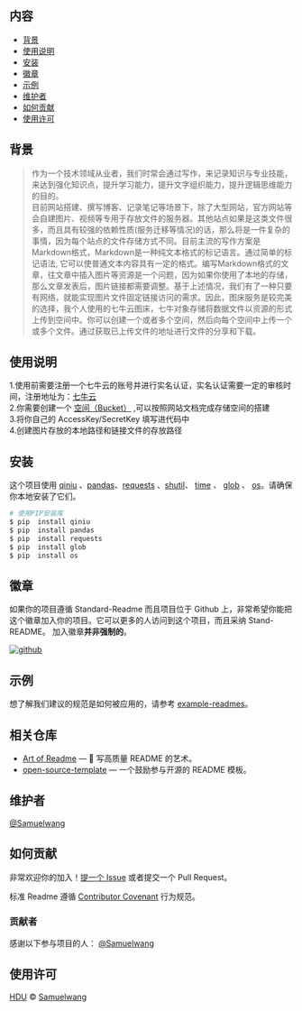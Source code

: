## 内容

- [背景](#背景)
- [使用说明](#使用说明)
- [安装](#安装)
- [徽章](#徽章)
- [示例](#示例)
- [维护者](#维护者)
- [如何贡献](#如何贡献)
- [使用许可](#使用许可)

## 背景
 
>   作为一个技术领域从业者，我们时常会通过写作，来记录知识与专业技能，来达到强化知识点，提升学习能力，提升文字组织能力，提升逻辑思维能力的目的。  
>   目前网站搭建、撰写博客、记录笔记等场景下，除了大型网站，官方网站等会自建图片、视频等专用于存放文件的服务器。其他站点如果是这类文件很多，而且具有较强的依赖性质(服务迁移等情况)的话，那么将是一件复杂的事情，因为每个站点的文件存储方式不同。目前主流的写作方案是Markdown格式，Markdown是一种纯文本格式的标记语言。通过简单的标记语法, 它可以使普通文本内容具有一定的格式。编写Markdown格式的文章，往文章中插入图片等资源是一个问题，因为如果你使用了本地的存储，那么文章发表后，图片链接都需要调整。基于上述情况，我们有了一种只要有网络，就能实现图片文件固定链接访问的需求。因此，图床服务是较完美的选择，我个人使用的七牛云图床，七牛对象存储将数据文件以资源的形式上传到空间中。你可以创建一个或者多个空间，然后向每个空间中上传一个或多个文件。通过获取已上传文件的地址进行文件的分享和下载。



## 使用说明
1.使用前需要注册一个七牛云的账号并进行实名认证，实名认证需要一定的审核时间，注册地址为：[七牛云](]https://portal.qiniu.com/signup)   
2.你需要创建一个 [空间（Bucket）](https://developer.qiniu.com/kodo/manual/3978/the-basic-concept#kodo-bucket) ,可以按照网站文档完成存储空间的搭建   
3.将你自己的 AccessKey/SecretKey 填写进代码中  
4.创建图片存放的本地路径和链接文件的存放路径  

## 安装

这个项目使用 [qiniu](https://developer.qiniu.com/kodo/sdk/1242/python) 、[pandas](https://www.pypandas.cn/)、[requests](https://cn.python-requests.org/zh_CN/latest/) 、[shutil](https://docs.python.org/3/library/shutil.html)、 [time](https://docs.python.org/3/library/time.html) 、 [glob](https://docs.python.org/3/library/glob.html) 、 [os](https://docs.python.org/3/library/os.html)。请确保你本地安装了它们。

```sh
# 使用PIP安装库
$ pip  install qiniu
$ pip  install pandas
$ pip  install requests
$ pip  install glob
$ pip  install os
```




## 徽章
如果你的项目遵循 Standard-Readme 而且项目位于 Github 上，非常希望你能把这个徽章加入你的项目。它可以更多的人访问到这个项目，而且采纳 Stand-README。 加入徽章**并非强制的**。 



[![github](https://img.shields.io/badge/github-samuelwang8848-brightgreen.svg)](https://github.com/samuelwang8848)



## 示例

想了解我们建议的规范是如何被应用的，请参考 [example-readmes](example-readmes/)。

## 相关仓库

- [Art of Readme](https://github.com/noffle/art-of-readme) — 💌 写高质量 README 的艺术。
- [open-source-template](https://github.com/davidbgk/open-source-template/) — 一个鼓励参与开源的 README 模板。

## 维护者

[@Samuelwang](https://github.com/samuelwang8848)

## 如何贡献

非常欢迎你的加入！[提一个 Issue](https://github.com/RichardLitt/standard-readme/issues/new) 或者提交一个 Pull Request。


标准 Readme 遵循 [Contributor Covenant](http://contributor-covenant.org/version/1/3/0/) 行为规范。

### 贡献者

感谢以下参与项目的人：
[@Samuelwang](https://github.com/samuelwang8848)

## 使用许可

[HDU](LICENSE) © [Samuelwang](https://github.com/samuelwang8848)

